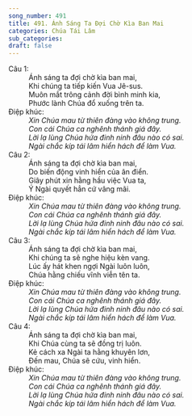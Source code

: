 ```yaml
---
song_number: 491
title: 491. Ánh Sáng Ta Đợi Chờ Kìa Ban Mai
categories: Chúa Tái Lâm
sub_categories: 
draft: false
---
```

<dl><dt>Câu 1:</dt><dd data-verse="1">Ánh sáng ta đợi chờ kìa ban mai, <br/>Khi chúng ta tiếp kiến Vua Jê-sus. <br/>Muôn mắt trông cảnh đời bình minh kia, <br/>Phước lành Chúa đổ xuống trên ta. </dd><dt>Điệp khúc:</dt><dd data-chorus="1"><em> Xin Chúa mau từ thiên đàng vào không trung. <br/>Con cái Chúa ca nghênh thánh giá đây. <br/>Lời lạ lùng Chúa hứa đinh ninh đâu nào có sai. <br/>Ngài chắc kíp tái lâm hiển hách để làm Vua. </em></dd><dt>Câu 2:</dt><dd data-verse="2">Ánh sáng ta đợi chờ kìa ban mai, <br/>Do biến động vinh hiển của ân điển. <br/>Giây phút xin hằng hầu việc Vua ta, <br/>Ý Ngài quyết hẳn cứ vâng mãi. </dd><dt>Điệp khúc:</dt><dd data-chorus="1"><em> Xin Chúa mau từ thiên đàng vào không trung. <br/>Con cái Chúa ca nghênh thánh giá đây. <br/>Lời lạ lùng Chúa hứa đinh ninh đâu nào có sai. <br/>Ngài chắc kíp tái lâm hiển hách để làm Vua. </em></dd><dt>Câu 3:</dt><dd data-verse="3">Ánh sáng ta đợi chờ kìa ban mai, <br/>Khi chúng ta sẽ nghe hiệu kèn vang. <br/>Lúc ấy hát khen ngợi Ngài luôn luôn, <br/>Chúa hằng chiếu vĩnh viễn tên ta. </dd><dt>Điệp khúc:</dt><dd data-chorus="1"><em> Xin Chúa mau từ thiên đàng vào không trung. <br/>Con cái Chúa ca nghênh thánh giá đây. <br/>Lời lạ lùng Chúa hứa đinh ninh đâu nào có sai. <br/>Ngài chắc kíp tái lâm hiển hách để làm Vua. </em></dd><dt>Câu 4:</dt><dd data-verse="4">Ánh sáng ta đợi chờ kìa ban mai, <br/>Khi Chúa cùng ta sẽ đồng trị luôn. <br/>Kẻ cách xa Ngài ta hằng khuyên lơn, <br/>Đến mau, Chúa sẽ cứu, vinh hiển. </dd><dt>Điệp khúc:</dt><dd data-chorus="1"><em> Xin Chúa mau từ thiên đàng vào không trung. <br/>Con cái Chúa ca nghênh thánh giá đây. <br/>Lời lạ lùng Chúa hứa đinh ninh đâu nào có sai. <br/>Ngài chắc kíp tái lâm hiển hách để làm Vua. </em></dd></dl>